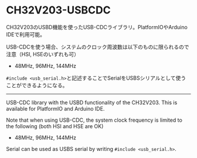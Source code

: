 # CH32V203-USBCDC

CH32V203のUSBD機能を使ったUSB-CDCライブラリ。PlatformIOやArduino IDEで利用可能。

USB-CDCを使う場合、システムのクロック周波数は以下のものに限られるので注意（HSI, HSEのいずれも可）
* 48MHz, 96MHz, 144MHz

`#include <usb_serial.h>`と記述することでSerialをUSBSシリアルとして使うことができるようになる。

-------------------

USB-CDC library with the USBD functionality of the CH32V203. This is available for PlatformIO and Arduino IDE.

Note that when using USB-CDC, the system clock frequency is limited to the following (both HSI and HSE are OK)
* 48MHz, 96MHz, 144MHz

Serial can be used as USBS serial by writing `#include <usb_serial.h>`.
